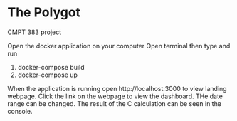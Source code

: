 # The Polygot

CMPT 383 project

Open the docker application on your computer
Open terminal then type and run

1. docker-compose build
2. docker-compose up

When the application is running open http://localhost:3000 to view landing webpage.
Click the link on the webpage to view the dashboard. THe date range can be changed.
The result of the C calculation can be seen in the console.
